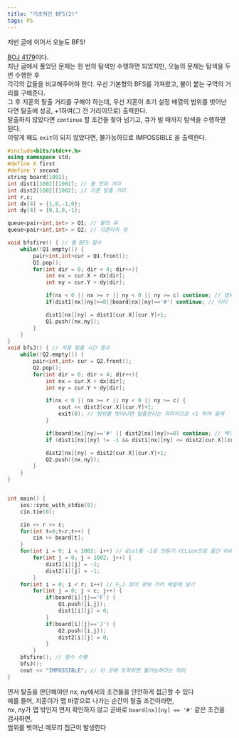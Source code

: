 ```yaml
---
title: "기초적인 BFS(2)"
tags: PS
---
```


저번 글에 이어서 오늘도 BFS!  

[BOJ 4179](https://www.acmicpc.net/problem/4179)이다.  
지난 글에서 풀었던 문제는 한 번의 탐색만 수행하면 되었지만, 오늘의 문제는 탐색을 두 번 수행한 후  
각각의 값들을 비교해주어야 한다. 우선 기본형의 BFS를 가져왔고, 불이 붙는 구역의 거리를 구해준다.  
그 후 지훈의 탈출 거리를 구해야 하는데, 우선 지훈이 초기 설정 배열의 범위를 벗어난다면 탈출에 성공, +1하여(그 전 거리이므로) 출력한다.   
탈출하지 않았다면 `continue` 할 조건을 찾아 넘기고, 큐가 빌 때까지 탐색을 수행하멷 된다.  
이렇게 해도 `exit`이 되지 않았다면, 불가능하므로 IMPOSSIBLE 을 출력한다.  

<!--more-->

```cpp
#include<bits/stdc++.h>
using namespace std;
#define X first
#define Y second
string board[1002];
int dist1[1002][1002]; // 불 전파 거리
int dist2[1002][1002]; // 지훈 탈출 거리
int r,c;
int dx[4] = {1,0,-1,0};
int dy[4] = {0,1,0,-1};

queue<pair<int,int> > Q1; // 불의 큐
queue<pair<int,int> > Q2; // 지훈이의 큐

void bfsfire() { // 불 BFS 함수
    while(!Q1.empty()) {
        pair<int,int>cur = Q1.front();
        Q1.pop();
        for(int dir = 0; dir < 4; dir++){
            int nx = cur.X + dx[dir];
            int ny = cur.Y + dy[dir];

            if(nx < 0 || nx >= r || ny < 0 || ny >= c) continue; // 범위 벗어나면 넘기기
            if(dist1[nx][ny]>=0||board[nx][ny]=='#') continue; // 이미 수행했거나 벽이라면 넘기기

            dist1[nx][ny] = dist1[cur.X][cur.Y]+1;
            Q1.push({nx,ny});
        }
    }
}
void bfsJ() { // 지훈 탈출 시간 함수
    while(!Q2.empty()) {
        pair<int,int> cur = Q2.front();
        Q2.pop();
        for(int dir = 0; dir < 4; dir++){
            int nx = cur.X + dx[dir];
            int ny = cur.Y + dy[dir];

            if(nx < 0 || nx >= r || ny < 0 || ny >= c) {
                cout << dist2[cur.X][cur.Y]+1;
                exit(0); // 범위를 벗어나면 탈출한다는 의미이므로 +1 하여 출력
            }

            if(board[nx][ny]=='#' || dist2[nx][ny]>=0) continue; // 벽이거나 이미 수행했다면 넘기기
            if (dist1[nx][ny] != -1 && dist1[nx][ny] <= dist2[cur.X][cur.Y]+1) continue; // 불의 범위이고 불이 지훈의 탈출 거리보다 같거나 작으면 지훈이 불에 타므로(?) 넘기기

            dist2[nx][ny] = dist2[cur.X][cur.Y]+1;
            Q2.push({nx,ny});
        }
    }
}


int main() {
    ios::sync_with_stdio(0);
    cin.tie(0);

    cin >> r >> c;
    for(int t=0;t<r;t++) {
        cin >> board[t];
    }
    for(int i = 0; i < 1002; i++) // dist를 -1로 만듣기 (CLion으로 옮긴 이후에는 fill 사용 가능)
        for(int j = 0; j < 1002; j++) {
            dist1[i][j] = -1;
            dist2[i][j] = -1;
        }
    for(int i = 0; i < r; i++) // F,J 찾아 큐와 거리 배열에 넣기
        for(int j = 0; j < c; j++) {
            if(board[i][j]=='F') {
                Q1.push({i,j});
                dist1[i][j] = 0;
            }
            if(board[i][j]=='J') {
                Q2.push({i,j});
                dist2[i][j] = 0;
            }
        }
    bfsfire(); // 함수 수행
    bfsJ();
    cout << "IMPOSSIBLE"; // 이 곳에 도착하면 불가능하다는 의미
}
```

먼저 탈출을 판단해야만 nx, ny에서의 조건들을 안전하게 접근할 수 있다  
예를 들어, 지훈이가 맵 바깥으로 나가는 순간이 탈출 조건이라면,  
nx, ny가 맵 밖인지 먼저 확인하지 않고 곧바로 `board[nx][ny] == '#'` 같은 조건을 검사하면,  
범위를 벗어난 메모리 접근이 발생한다